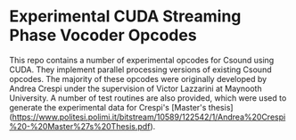 Experimental CUDA Streaming Phase Vocoder Opcodes
=======================

This repo contains a number of experimental opcodes for Csound using CUDA. They implement parallel processing versions of existing Csound opcodes.  The majority of these opcodes were originally developed by Andrea Crespi under the supervision of Victor Lazzarini at Maynooth University. A number of test routines are also provided,
which were used to generate the experimental data for Crespi's [Master's thesis]
(https://www.politesi.polimi.it/bitstream/10589/122542/1/Andrea%20Crespi%20-%20Master%27s%20Thesis.pdf).
